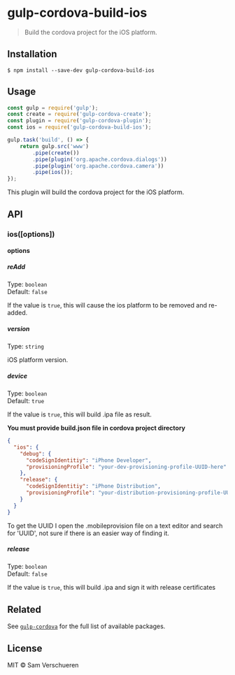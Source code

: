# gulp-cordova-build-ios

> Build the cordova project for the iOS platform.


## Installation

```
$ npm install --save-dev gulp-cordova-build-ios
```


## Usage

```js
const gulp = require('gulp');
const create = require('gulp-cordova-create');
const plugin = require('gulp-cordova-plugin');
const ios = require('gulp-cordova-build-ios');

gulp.task('build', () => {
    return gulp.src('www')
        .pipe(create())
        .pipe(plugin('org.apache.cordova.dialogs'))
        .pipe(plugin('org.apache.cordova.camera'))
        .pipe(ios());
});
```

This plugin will build the cordova project for the iOS platform.


## API

### ios([options])

#### options

##### reAdd

Type: `boolean`<br>
Default: `false`

If the value is `true`, this will cause the ios platform to be removed and re-added.

##### version

Type: `string`

iOS platform version.

##### device

Type: `boolean`<br>
Default: `true`

If the value is `true`, this will build .ipa file as result. 

**You must provide build.json file in cordova project directory**

```json
{
  "ios": {
    "debug": {
      "codeSignIdentitiy": "iPhone Developer",
      "provisioningProfile": "your-dev-provisioning-profile-UUID-here"
    },
    "release": {
      "codeSignIdentitiy": "iPhone Distribution",
      "provisioningProfile": "your-distribution-provisioning-profile-UUID-her"
    }
  }
}
```

To get the UUID I open the .mobileprovision file on a text editor and search for 'UUID', not sure if there is an easier way of finding it.

##### release

Type: `boolean`<br>
Default: `false`

If the value is `true`, this will build .ipa and sign it with release certificates

## Related

See [`gulp-cordova`](https://github.com/SamVerschueren/gulp-cordova) for the full list of available packages.


## License

MIT © Sam Verschueren
